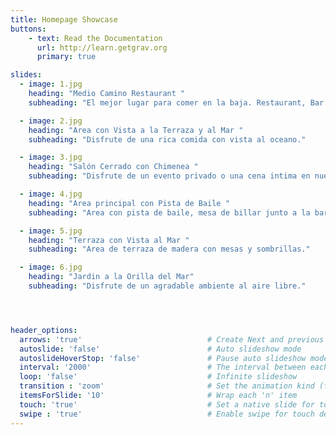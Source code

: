 ```yaml
---
title: Homepage Showcase
buttons:
	- text: Read the Documentation
      url: http://learn.getgrav.org
      primary: true

slides:
  - image: 1.jpg
    heading: "Medio Camino Restaurant "
    subheading: "El mejor lugar para comer en la baja. Restaurant, Bar y Eventos."

  - image: 2.jpg
    heading: "Area con Vista a la Terraza y al Mar "
    subheading: "Disfrute de una rica comida con vista al oceano."

  - image: 3.jpg
    heading: "Salón Cerrado con Chimenea "
    subheading: "Disfrute de un evento privado o una cena intima en nuestra area cerrada con chimenea."

  - image: 4.jpg
    heading: "Area principal con Pista de Baile "
    subheading: "Area con pista de baile, mesa de billar junto a la barra."

  - image: 5.jpg
    heading: "Terraza con Vista al Mar "
    subheading: "Area de terraza de madera con mesas y sombrillas."

  - image: 6.jpg
    heading: "Jardin a la Orilla del Mar"
    subheading: "Disfrute de un agradable ambiente al aire libre."




header_options:
  arrows: 'true'                            # Create Next and previous button
  autoslide: 'false'                        # Auto slideshow mode
  autoslideHoverStop: 'false'               # Pause auto slideshow mode on mouseover
  interval: '2000'                          # The interval between each slide (Interval in millisecond)
  loop: 'false'                             # Infinite slideshow             
  transition : 'zoom'                       # Set the animation kind (fade/slide/page/zoom)
  itemsForSlide: '10'                       # Wrap each 'n' item
  touch: 'true'                             # Set a native slide for touch device
  swipe : 'true'                            # Enable swipe for touch device
---
```





